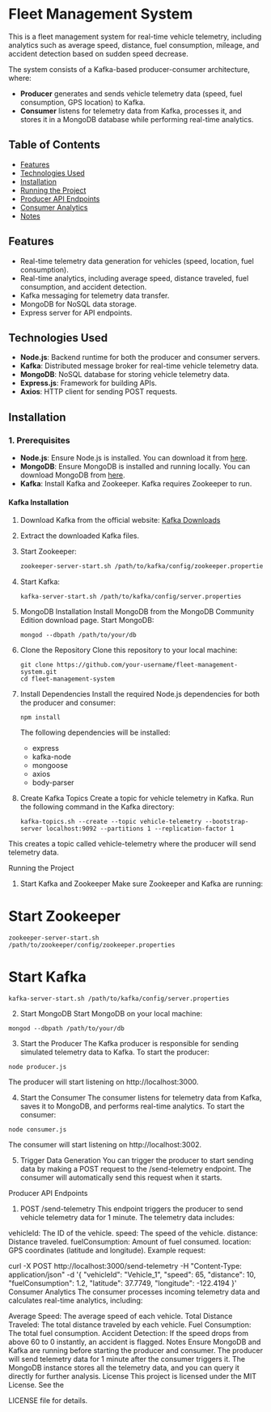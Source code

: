 # Fleet Management System

This is a fleet management system for real-time vehicle telemetry, including analytics such as average speed, distance, fuel consumption, mileage, and accident detection based on sudden speed decrease.

The system consists of a Kafka-based producer-consumer architecture, where:
- **Producer** generates and sends vehicle telemetry data (speed, fuel consumption, GPS location) to Kafka.
- **Consumer** listens for telemetry data from Kafka, processes it, and stores it in a MongoDB database while performing real-time analytics.

## Table of Contents

- [Features](#features)
- [Technologies Used](#technologies-used)
- [Installation](#installation)
- [Running the Project](#running-the-project)
- [Producer API Endpoints](#producer-api-endpoints)
- [Consumer Analytics](#consumer-analytics)
- [Notes](#notes)

## Features

- Real-time telemetry data generation for vehicles (speed, location, fuel consumption).
- Real-time analytics, including average speed, distance traveled, fuel consumption, and accident detection.
- Kafka messaging for telemetry data transfer.
- MongoDB for NoSQL data storage.
- Express server for API endpoints.

## Technologies Used

- **Node.js**: Backend runtime for both the producer and consumer servers.
- **Kafka**: Distributed message broker for real-time vehicle telemetry data.
- **MongoDB**: NoSQL database for storing vehicle telemetry data.
- **Express.js**: Framework for building APIs.
- **Axios**: HTTP client for sending POST requests.
  
## Installation

### 1. Prerequisites

- **Node.js**: Ensure Node.js is installed. You can download it from [here](https://nodejs.org/).
- **MongoDB**: Ensure MongoDB is installed and running locally. You can download MongoDB from [here](https://www.mongodb.com/try/download/community).
- **Kafka**: Install Kafka and Zookeeper. Kafka requires Zookeeper to run.

#### Kafka Installation

1. Download Kafka from the official website: [Kafka Downloads](https://kafka.apache.org/downloads)
2. Extract the downloaded Kafka files.
3. Start Zookeeper:
   ```bash
   zookeeper-server-start.sh /path/to/kafka/config/zookeeper.properties
   ```
4. Start Kafka:
   ```
   kafka-server-start.sh /path/to/kafka/config/server.properties
   ```
5. MongoDB Installation
Install MongoDB from the MongoDB Community Edition download page.
Start MongoDB:
   ```
   mongod --dbpath /path/to/your/db
   ```
6. Clone the Repository
Clone this repository to your local machine:

   ```
   git clone https://github.com/your-username/fleet-management-system.git
   cd fleet-management-system
   ```
7. Install Dependencies
Install the required Node.js dependencies for both the producer and consumer:
   ```
   npm install
   ```
   The following dependencies will be installed:

   - express
   - kafka-node
   - mongoose
   - axios
   - body-parser

8. Create Kafka Topics
Create a topic for vehicle telemetry in Kafka. Run the following command in the Kafka directory:
   ```
   kafka-topics.sh --create --topic vehicle-telemetry --bootstrap-server localhost:9092 --partitions 1 --replication-factor 1
   ```
This creates a topic called vehicle-telemetry where the producer will send telemetry data.

Running the Project
1. Start Kafka and Zookeeper
Make sure Zookeeper and Kafka are running:

# Start Zookeeper
```
zookeeper-server-start.sh /path/to/zookeeper/config/zookeeper.properties
```
# Start Kafka
```
kafka-server-start.sh /path/to/kafka/config/server.properties
```
2. Start MongoDB
Start MongoDB on your local machine:
```
mongod --dbpath /path/to/your/db
```
3. Start the Producer
The Kafka producer is responsible for sending simulated telemetry data to Kafka. To start the producer:

```
node producer.js
```
The producer will start listening on http://localhost:3000.

4. Start the Consumer
The consumer listens for telemetry data from Kafka, saves it to MongoDB, and performs real-time analytics. To start the consumer:
```
node consumer.js
```
The consumer will start listening on http://localhost:3002.

5. Trigger Data Generation
You can trigger the producer to start sending data by making a POST request to the /send-telemetry endpoint. The consumer will automatically send this request when it starts.

Producer API Endpoints
1. POST /send-telemetry
This endpoint triggers the producer to send vehicle telemetry data for 1 minute. The telemetry data includes:

vehicleId: The ID of the vehicle.
speed: The speed of the vehicle.
distance: Distance traveled.
fuelConsumption: Amount of fuel consumed.
location: GPS coordinates (latitude and longitude).
Example request:

curl -X POST http://localhost:3000/send-telemetry -H "Content-Type: application/json" -d '{
  "vehicleId": "Vehicle_1",
  "speed": 65,
  "distance": 10,
  "fuelConsumption": 1.2,
  "latitude": 37.7749,
  "longitude": -122.4194
}'
Consumer Analytics
The consumer processes incoming telemetry data and calculates real-time analytics, including:

Average Speed: The average speed of each vehicle.
Total Distance Traveled: The total distance traveled by each vehicle.
Fuel Consumption: The total fuel consumption.
Accident Detection: If the speed drops from above 60 to 0 instantly, an accident is flagged.
Notes
Ensure MongoDB and Kafka are running before starting the producer and consumer.
The producer will send telemetry data for 1 minute after the consumer triggers it.
The MongoDB instance stores all the telemetry data, and you can query it directly for further analysis.
License
This project is licensed under the MIT License. See the 

LICENSE file for details.
